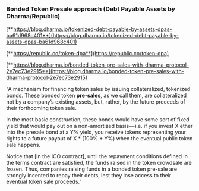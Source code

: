### **Bonded Token Presale approach \(Debt Payable Assets by Dharma/Republic\)**

[**https://blog.dharma.io/tokenized-debt-payable-by-assets-dpas-ba61d968c401**](https://blog.dharma.io/tokenized-debt-payable-by-assets-dpas-ba61d968c401)

[**https://republic.co/token-dpa**](https://republic.co/token-dpa)

[**https://blog.dharma.io/bonded-token-pre-sales-with-dharma-protocol-2e7ec73e2915**](https://blog.dharma.io/bonded-token-pre-sales-with-dharma-protocol-2e7ec73e2915)

“A mechanism for financing token sales by issuing collateralized, tokenized bonds. These bonded token **pre-sales**, as we call them, are collateralized not by a company’s existing assets, but, rather, by the future proceeds of their forthcoming token sale.

In the most basic construction, these bonds would have some sort of fixed yield that would pay out on a non-amortized basis — i.e. if you invest X ether into the presale bond at a Y% yield, you receive tokens representing your rights to a future payout of X \* \(100% + Y%\) when the eventual public token sale happens.

Notice that \[in the ICO contract\], until the repayment conditions defined in the terms contract are satisfied, the funds raised in the token crowdsale are frozen. Thus, companies raising funds in a bonded token pre-sale are strongly incented to repay their debts, lest they lose access to their eventual token sale proceeds.”
